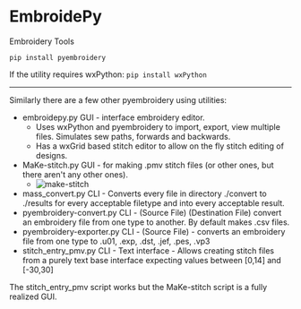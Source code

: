 # EmbroidePy
Embroidery Tools

`pip install pyembroidery`

If the utility requires wxPython:
`pip install wxPython`

---

Similarly there are a few other pyembroidery using utilities:

* embroidepy.py	GUI - interface embroidery editor.
   * Uses wxPython and pyembroidery to import, export, view multiple files. Simulates sew paths, forwards and backwards.
   * Has a wxGrid based stitch editor to allow on the fly stitch editing of designs.
* MaKe-stitch.py GUI - for making .pmv stitch files (or other ones, but there aren't any other ones).
   * ![make-stitch](https://user-images.githubusercontent.com/3302478/44017845-9e4cb12e-9e8e-11e8-9849-f9b9ba75d516.png)
* mass_convert.py	CLI - Converts every file in directory ./convert to ./results for every acceptable filetype and into every acceptable result.
* pyembroidery-convert.py	CLI - (Source File) (Destination File) convert an embroidery file from one type to another. By default makes .csv files.
* pyembroidery-exporter.py  CLI - (Source File) - converts an embroidery file from one type to .u01, .exp, .dst, .jef, .pes, .vp3
* stitch_entry_pmv.py CLI - Text interface - Allows creating stitch files from a purely text base interface expecting values between [0,14] and [-30,30]

The stitch_entry_pmv script works but the MaKe-stitch script is a fully realized GUI.
